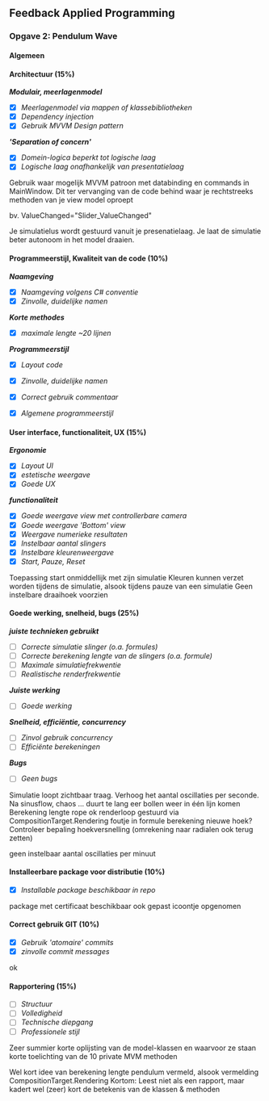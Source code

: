 
## Feedback Applied Programming

### Opgave 2: Pendulum Wave

#### Algemeen

#### Architectuur (15%)

***Modulair, meerlagenmodel***

- [x] *Meerlagenmodel via mappen of klassebibliotheken*
- [x] *Dependency injection*
- [x] *Gebruik  MVVM Design pattern*

***'Separation of concern'***

- [x] *Domein-logica beperkt tot logische laag*
- [x] *Logische laag onafhankelijk van presentatielaag*

Gebruik waar mogelijk MVVM patroon met databinding en commands in MainWindow.
Dit ter vervanging van de code behind waar je rechtstreeks methoden van je view model oproept

bv. ValueChanged="Slider_ValueChanged"


Je simulatielus wordt gestuurd vanuit je presenatielaag. Je laat de simulatie beter autonoom in het model draaien.

#### Programmeerstijl, Kwaliteit van de code (10%)


***Naamgeving***

- [x] *Naamgeving volgens C# conventie*
- [x] *Zinvolle, duidelijke namen*

***Korte methodes***

- [x] *maximale lengte ~20 lijnen*

***Programmeerstijl***

- [x] *Layout code*
- [x] *Zinvolle, duidelijke namen*
- [x] *Correct gebruik commentaar*
- [x] *Algemene programmeerstijl*


#### User interface, functionaliteit, UX (15%) 

***Ergonomie***

- [x] *Layout UI*
- [x] *estetische weergave* 
- [x] *Goede UX*

***functionaliteit***

- [x] *Goede weergave view met controllerbare camera*
- [x] *Goede weergave 'Bottom' view*
- [x] *Weergave numerieke resultaten*
- [x] *Instelbaar aantal slingers*
- [x] *Instelbare kleurenweergave*
- [x] *Start, Pauze, Reset*

Toepassing start onmiddellijk met zijn simulatie
Kleuren kunnen verzet worden tijdens de simulatie, alsook tijdens pauze van een simulatie
Geen instelbare draaihoek voorzien


#### Goede werking, snelheid, bugs (25%)


***juiste technieken gebruikt***

- [ ] *Correcte simulatie slinger (o.a. formules)*
- [ ] *Correcte berekening lengte van de slingers (o.a. formule)*
- [ ] *Maximale simulatiefrekwentie*
- [ ] *Realistische renderfrekwentie*

***Juiste werking***

- [ ] *Goede werking*

***Snelheid, efficiëntie, concurrency***

- [ ] *Zinvol gebruik concurrency*
- [ ] *Efficiënte berekeningen*

***Bugs***

- [ ] *Geen bugs*

Simulatie loopt zichtbaar traag. Verhoog het aantal oscillaties per seconde.
Na sinusflow, chaos ... duurt te lang eer bollen weer in één lijn komen
Berekening lengte rope ok
renderloop gestuurd via CompositionTarget.Rendering
foutje in formule berekening nieuwe hoek? Controleer bepaling hoekversnelling (omrekening naar radialen ook terug zetten)

geen instelbaar aantal oscillaties per minuut

#### Installeerbare package voor distributie (10%)

- [x] *Installable package beschikbaar in repo*

package met certificaat beschikbaar
ook gepast icoontje opgenomen

#### Correct gebruik GIT (10%)

- [x] *Gebruik 'atomaire' commits*
- [x] *zinvolle commit messages*

ok

#### Rapportering (15%)

- [ ] *Structuur*
- [ ] *Volledigheid*
- [ ] *Technische diepgang*
- [ ] *Professionele stijl*

Zeer summier
korte oplijsting van de model-klassen en waarvoor ze staan
korte toelichting van de 10 private MVM methoden

Wel kort idee van berekening lengte pendulum vermeld, alsook vermelding CompositionTarget.Rendering
Kortom: Leest niet als een rapport, maar kadert wel (zeer) kort de betekenis van de klassen & methoden
